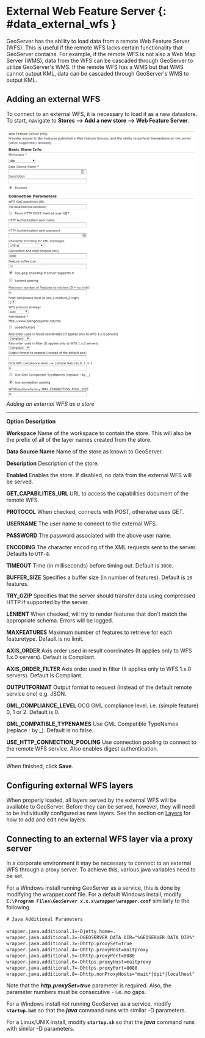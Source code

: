 # External Web Feature Server {: #data_external_wfs }

GeoServer has the ability to load data from a remote Web Feature Server (WFS). This is useful if the remote WFS lacks certain functionality that GeoServer contains. For example, if the remote WFS is not also a Web Map Server (WMS), data from the WFS can be cascaded through GeoServer to utilize GeoServer's WMS. If the remote WFS has a WMS but that WMS cannot output KML, data can be cascaded through GeoServer's WMS to output KML.

## Adding an external WFS

To connect to an external WFS, it is necessary to load it as a new datastore. To start, navigate to **Stores --> Add a new store --> Web Feature Server**.

![](images/externalwfs.png)
*Adding an external WFS as a store*

  --------------------------------- ----------------------------------------------------------------------------------------------------------------------------
  **Option**                        **Description**

  **Workspace**                     Name of the workspace to contain the store. This will also be the prefix of all of the layer names created from the store.

  **Data Source Name**              Name of the store as known to GeoServer.

  **Description**                   Description of the store.

  **Enabled**                       Enables the store. If disabled, no data from the external WFS will be served.

  **GET_CAPABILITIES_URL**          URL to access the capabilities document of the remote WFS.

  **PROTOCOL**                      When checked, connects with POST, otherwise uses GET.

  **USERNAME**                      The user name to connect to the external WFS.

  **PASSWORD**                      The password associated with the above user name.

  **ENCODING**                      The character encoding of the XML requests sent to the server. Defaults to `UTF-8`.

  **TIMEOUT**                       Time (in milliseconds) before timing out. Default is `3000`.

  **BUFFER_SIZE**                   Specifies a buffer size (in number of features). Default is `10` features.

  **TRY_GZIP**                      Specifies that the server should transfer data using compressed HTTP if supported by the server.

  **LENIENT**                       When checked, will try to render features that don't match the appropriate schema. Errors will be logged.

  **MAXFEATURES**                   Maximum number of features to retrieve for each featuretype. Default is no limit.

  **AXIS_ORDER**                    Axis order used in result coordinates (It applies only to WFS 1.x.0 servers). Default is Compliant.

  **AXIS_ORDER_FILTER**             Axis order used in filter (It applies only to WFS 1.x.0 servers). Default is Compliant.

  **OUTPUTFORMAT**                  Output format to request (instead of the default remote service one) e.g. JSON.

  **GML_COMPLIANCE_LEVEL**          OCG GML compliance level. i.e. (simple feature) 0, 1 or 2. Default is 0.

  **GML_COMPATIBLE_TYPENAMES**      Use GML Compatible TypeNames (replace : by _). Default is no false.

  **USE_HTTP_CONNECTION_POOLING**   Use connection pooling to connect to the remote WFS service. Also enables digest authentication.
  --------------------------------- ----------------------------------------------------------------------------------------------------------------------------

When finished, click **Save**.

## Configuring external WFS layers

When properly loaded, all layers served by the external WFS will be available to GeoServer. Before they can be served, however, they will need to be individually configured as new layers. See the section on [Layers](../webadmin/layers.md) for how to add and edit new layers.

## Connecting to an external WFS layer via a proxy server

In a corporate environment it may be necessary to connect to an external WFS through a proxy server. To achieve this, various java variables need to be set.

For a Windows install running GeoServer as a service, this is done by modifying the wrapper.conf file. For a default Windows install, modify **`C:\Program Files\GeoServer x.x.x\wrapper\wrapper.conf`** similarly to the following.

``` properties
# Java Additional Parameters

wrapper.java.additional.1=-Djetty.home=.
wrapper.java.additional.2=-DGEOSERVER_DATA_DIR="%GEOSERVER_DATA_DIR%"
wrapper.java.additional.3=-Dhttp.proxySet=true
wrapper.java.additional.4=-Dhttp.proxyHost=maitproxy
wrapper.java.additional.5=-Dhttp.proxyPort=8080
wrapper.java.additional.6=-Dhttps.proxyHost=maitproxy
wrapper.java.additional.7=-Dhttps.proxyPort=8080
wrapper.java.additional.8=-Dhttp.nonProxyHosts="mait*|dpi*|localhost"
```

Note that the ***http.proxySet=true*** parameter is required. Also, the parameter numbers must be consecutive - i.e. no gaps.

For a Windows install not running GeoServer as a service, modify **`startup.bat`** so that the ***java*** command runs with similar -D parameters.

For a Linux/UNIX install, modify **`startup.sh`** so that the ***java*** command runs with similar -D parameters.
